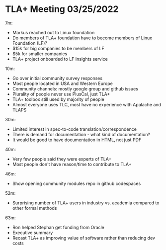 # TLA+ Meeting 03/25/2022

7m:
 * Markus reached out to Linux foundation
 * Do members of TLA+ foundation have to become members of Linux Foundation (LF)?
 * $15k for big companies to be members of LF
 * $5k for smaller companies
 * TLA+ project onboarded to LF Insights service 

10m:
 * Go over initial community survey responses
 * Most people located in USA and Western Europe
 * Community channels: mostly google group and github issues
 * Plurality of people never use PlusCal, just TLA+
 * TLA+ toolbox still used by majority of people
 * Almost everyone uses TLC, most have no experience with Apalache and TLAPS

30m:
 * Limited interest in spec-to-code translation/correspondence
 * There is demand for documentation - what kind of documentation?
 * It would be good to have documentation in HTML, not just PDF

40m:
 * Very few people said they were experts of TLA+
 * Most people don't have reason/time to contribute to TLA+

46m:
 * Show opening community modules repo in github codespaces

52m:
 * Surprising number of TLA+ users in industry vs. academia compared to other formal methods

63m:
 * Ron helped Stephan get funding from Oracle
 * Executive summary
 * Recast TLA+ as improving value of software rather than reducing dev costs